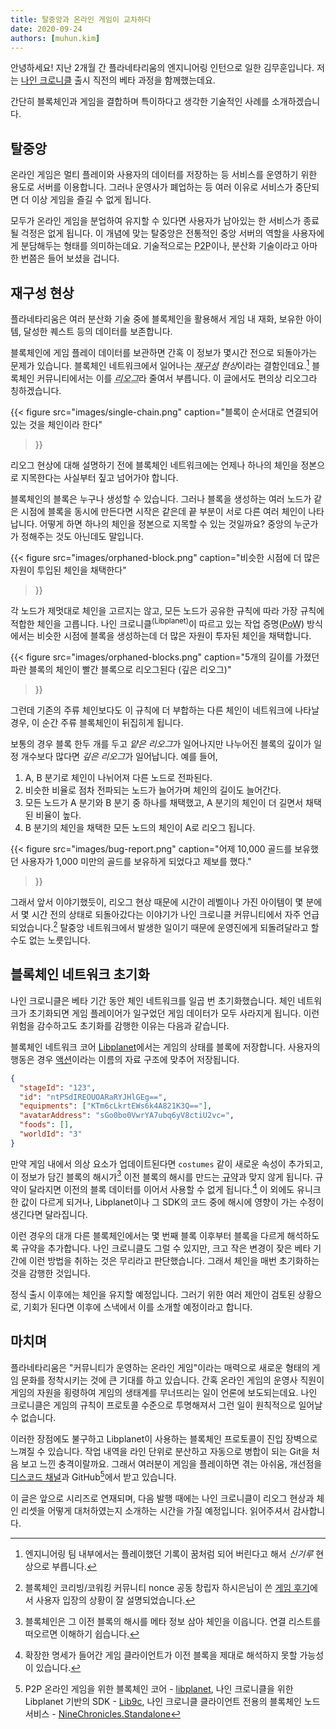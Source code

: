 ```yaml
---
title: 탈중앙과 온라인 게임이 교차하다
date: 2020-09-24
authors: [muhun.kim]
---
```


안녕하세요! 지난 2개월 간 플라네타리움의 엔지니어링 인턴으로 일한 김무훈입니다. 저는 [나인 크로니클] 출시 직전의 베타 과정을 함께했는데요.

간단히 블록체인과 게임을 결합하며 특이하다고 생각한 기술적인 사례를 소개하겠습니다.

[나인 크로니클]: https://nine-chronicles.com

## 탈중앙

온라인 게임은 멀티 플레이와 사용자의 데이터를 저장하는 등 서비스를 운영하기 위한 용도로 서버를 이용합니다. 그러나 운영사가 폐업하는 등 여러 이유로 서비스가 중단되면 더 이상 게임을 즐길 수 없게 됩니다.

모두가 온라인 게임을 분업하여 유지할 수 있다면 사용자가 남아있는 한 서비스가 종료될 걱정은 없게 됩니다. 이 개념에 맞는 탈중앙은 전통적인 중앙 서버의 역할을 사용자에게 분담해두는 형태를 의미하는데요. 기술적으로는 <abbr title="Peer to peer">P2P</abbr>이나, 분산화 기술이라고 아마 한 번쯤은 들어 보셨을 겁니다.

[^1]: 블록체인 네트워크에 참여하는 컴퓨터를 의미합니다.

## 재구성 현상

플라네타리움은 여러 분산화 기술 중에 블록체인을 활용해서 게임 내 재화, 보유한 아이템, 달성한 퀘스트 등의 데이터를 보존합니다.

블록체인에 게임 플레이 데이터를 보관하면 간혹 이 정보가 몇시간 전으로 되돌아가는 문제가 있습니다. 블록체인 네트워크에서 일어나는 <dfn><abbr title="reorganization">재구성</abbr> 현상</dfn>이라는 결함인데요.[^신기루] 블록체인 커뮤니티에서는 이를 <dfn><abbr title="reorg">리오그</abbr></dfn>라 줄여서 부릅니다. 이 글에서도 편의상 리오그라 칭하겠습니다.

[^신기루]: 엔지니어링 팀 내부에서는 플레이했던 기록이 꿈처럼 되어 버린다고 해서 <dfn>신기루</dfn> 현상으로 부릅니다.

{{<
figure
  src="images/single-chain.png"
  caption="블록이 순서대로 연결되어 있는 것을 체인이라 한다"
>}}

리오그 현상에 대해 설명하기 전에 블록체인 네트워크에는 언제나 하나의 체인을 정본으로 지목한다는 사실부터 짚고 넘어가야 합니다.

블록체인의 블록은 누구나 생성할 수 있습니다. 그러나 블록을 생성하는 여러 노드가 같은 시점에 블록을 동시에 만든다면 시작은 같은데 끝 부분이 서로 다른 여러 체인이 나타납니다. 어떻게 하면 하나의 체인을 정본으로 지목할 수 있는 것일까요? 중앙의 누군가가 정해주는 것도 아닌데도 말입니다.

{{<
figure
  src="images/orphaned-block.png"
  caption="비슷한 시점에 더 많은 자원이 투입된 체인을 채택한다"
>}}

각 노드가 제멋대로 체인을 고르지는 않고, 모든 노드가 공유한 규칙에 따라 가장 규칙에 적합한 체인을 고릅니다. 나인 크로니클<sup>(Libplanet)</sup>이 따르고 있는 작업 증명(<abbr title="proof-of-work">PoW</abbr>) 방식에서는 비슷한 시점에 블록을 생성하는데 더 많은 자원이 투자된 체인을 채택합니다.

{{<
figure
  src="images/orphaned-blocks.png"
  caption="5개의 길이를 가졌던 파란 블록의 체인이 빨간 블록으로 리오그된다 (깊은 리오그)"
>}}

그런데 기존의 주류 체인보다도 이 규칙에 더 부합하는 다른 체인이 네트워크에 나타날 경우, 이 순간 주류 블록체인이 뒤집히게 됩니다.

보통의 경우 블록 한두 개를 두고 <dfn>얕은 리오그</dfn>가 일어나지만 나누어진 블록의 깊이가 일정 개수보다 많다면 <dfn>깊은 리오그</dfn>가 일어납니다. 예를 들어,

1. A, B 분기로 체인이 나뉘어져 다른 노드로 전파된다.
2. 비슷한 비율로 점차 전파되는 노드가 늘어가며 체인의 길이도 늘어간다.
3. 모든 노드가 A 분기와 B 분기 중 하나를 채택했고, A 분기의 체인이 더 길면서 채택된 비율이 높다.
4. B 분기의 체인을 채택한 모든 노드의 체인이 A로 리오그 됩니다.

<style>
@media screen and (min-width: 70em) {
  img[src="images/bug-report.png"] {
    width: 60%
  }
}
</style>

{{<
figure
  src="images/bug-report.png"
  caption="어제 10,000 골드를 보유했던 사용자가 1,000 미만의 골드를 보유하게 되었다고 제보를 했다."
>}}

그래서 앞서 이야기했듯이, 리오그 현상 때문에 시간이 레벨이나 가진 아이템이 몇 분에서 몇 시간 전의 상태로 되돌아갔다는 이야기가 나인 크로니클 커뮤니티에서 자주 언급되었습니다.[^nonce] 탈중앙 네트워크에서 발생한 일이기 때문에 운영진에게 되돌려달라고 할 수도 없는 노릇입니다.

[^nonce]: 블록체인 코리빙/코워킹 커뮤니티 nonce 공동 창립자 하시은님이 쓴 [게임 후기](https://www.facebook.com/unseenone.flohsdpsyphle/posts/1027765500973348)에서 사용자 입장의 상황이 잘 설명되었습니다.

## 블록체인 네트워크 초기화

나인 크로니클은 베타 기간 동안 체인 네트워크를 일곱 번 초기화했습니다. 체인 네트워크가 초기화되면 게임 플레이어가 일구었던 게임 데이터가 모두 사라지게 됩니다. 이런 위험을 감수하고도 초기화를 감행한 이유는 다음과 같습니다.

블록체인 네트워크 코어 [Libplanet]에서는 게임의 상태를 블록에 저장합니다. 사용자의 행동은 경우 [액션](https://docs.libplanet.io/0.9.5/api/Libplanet.Action.IAction.html)이라는 이름의 자료 구조에 맞추어 저장됩니다.

```json
{
  "stageId": "123",
  "id": "ntPSdIREOUOARaRYJHlGEg==",
  "equipments": ["KTm6cLkrtEWs6k4A821K3Q=="],
  "avatarAddress": "sGo0bo0VwrYA7ubq6yV8ctiU2vc=",
  "foods": [],
  "worldId": "3"
}
```

만약 게임 내에서 의상 요소가 업데이트된다면 `costumes` 같이 새로운 속성이 추가되고, 이 정보가 담긴 블록의 해시가[^해시] 이전 블록의 해시를 만드는 <abbr title="protocol">규약</abbr>과 맞지 않게 됩니다. 규약이 달라지면 이전의 블록 데이터를 이어서 사용할 수 없게 됩니다.[^확장] 이 외에도 유니크한 값이 다르게 되거나, Libplanet이나 그 SDK의 코드 중에 해시에 영향이 가는 수정이 생긴다면 달라집니다.

이런 경우의 대개 다른 블록체인에서는 몇 번째 블록 이후부터 블록을 다르게 해석하도록 규약을 추가합니다. 나인 크로니클도 그럴 수 있지만, 크고 작은 변경이 잦은 베타 기간에 이런 방법을 취하는 것은 무리라고 판단했습니다. 그래서 체인을 매번 초기화하는 것을 감행한 것입니다.

정식 출시 이후에는 체인을 유지할 예정입니다. 그러기 위한 여러 제안이 검토된 상황으로, 기회가 된다면 이후에 스낵에서 이를 소개할 예정이라고 합니다.

[^해시]: 블록체인은 그 이전 블록의 해시를 메타 정보 삼아 체인을 이읍니다. 연결 리스트를 떠오르면 이해하기 쉽습니다.
[^확장]: 확장한 명세가 들어간 게임 클라이언트가 이전 블록을 제대로 해석하지 못할 가능성이 있습니다.

[libplanet]: https://libplanet.io

## 마치며

플라네타리움은 "커뮤니티가 운영하는 온라인 게임"이라는 매력으로 새로운 형태의 게임 문화를 정착시키는 것에 큰 기대를 하고 있습니다. 간혹 온라인 게임의 운영사 직원이 게임의 자원을 횡령하여 게임의 생태계를 무너뜨리는 일이 언론에 보도되는데요. 나인 크로니클은 게임의 규칙이 프로토콜 수준으로 투명해져서 그런 일이 원칙적으로 일어날 수 없습니다.

이러한 장점에도 불구하고 Libplanet이 사용하는 블록체인 프로토콜이 진입 장벽으로 느껴질 수 있습니다. 작업 내역을 라인 단위로 분산하고 자동으로 병합이 되는 Git을 처음 보고 느낀 충격이랄까요. 그래서 여러분이 게임을 플레이하면 겪는 아쉬움, 개선점을 [디스코드 채널](https://discord.gg/planetarium)과 GitHub[^GitHub]에서 받고 있습니다.

이 글은 앞으로 시리즈로 연재되며, 다음 발행 때에는 나인 크로니클이 리오그 현상과 체인 리셋을 어떻게 대처하였는지 소개하는 시간을 가질 예정입니다. 읽어주셔서 감사합니다.

[^GitHub]: P2P 온라인 게임을 위한 블록체인 코어 - [libplanet](https://github.com/planetarium/libplanet), 나인 크로니클을 위한 Libplanet 기반의 SDK - [Lib9c](https://github.com/planetarium/lib9c), 나인 크로니클 클라이언트 전용의 블록체인 노드 서비스 - [NineChronicles.Standalone](https://github.com/planetarium/ninechronicles.standalone)

